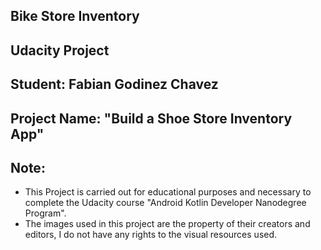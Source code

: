 ## Bike Store Inventory

## Udacity Project

## Student: Fabian Godinez Chavez

## Project Name: "Build a Shoe  Store Inventory App"

## Note:

- This Project is carried out for educational purposes and necessary to complete the Udacity course "Android Kotlin Developer Nanodegree Program".
- The images used in this project are the property of their creators and editors, I do not have any rights to the visual resources used.